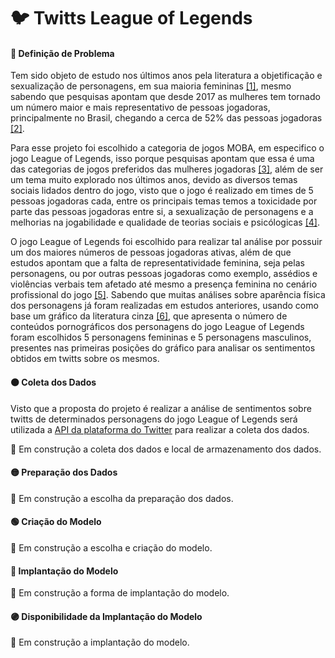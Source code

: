 # 🐦 Twitts League of Legends

#### 🔴 Definição de Problema
Tem sido objeto de estudo nos últimos anos pela literatura a objetificação e sexualização de personagens, em sua maioria femininas [[1]](https://www.sbgames.org/sbgames2017/papers/CulturaFull/175394.pdf), mesmo sabendo que pesquisas apontam que desde 2017 as mulheres tem tornado um número maior e mais representativo de pessoas jogadoras, principalmente no Brasil, chegando a cerca de 52% das pessoas jogadoras [[2]](https://www.pesquisagamebrasil.com.br/pt/sobre/).

Para esse projeto foi escolhido a categoria de jogos MOBA, em especifico o jogo League of Legends, isso porque pesquisas apontam que essa é uma das categorias de jogos preferidos das mulheres jogadoras [[3]](https://periodicos.ufms.br/index.php/EIGEDIN/article/view/7116), além de ser um tema muito explorado nos últimos anos, devido as diversos temas sociais lidados dentro do jogo, visto que o jogo é realizado em times de 5 pessoas jogadoras cada, entre os principais temas temos a toxicidade por parte das pessoas jogadoras entre si, a sexualização de personagens e a melhorias na jogabilidade e qualidade de teorias sociais e psicólogicas [[4]](https://www.sciencedirect.com/science/article/abs/pii/S1875952117300149?fr=RR-2&ref=pdf_download&rr=74ee439a7941a59e).

O jogo League of Legends foi escolhido para realizar tal análise por possuir um dos maiores números de pessoas jogadoras ativas, além de que estudos apontam que a falta de representatividade feminina, seja pelas personagens, ou por outras pessoas jogadoras como exemplo, assédios e violências verbais tem afetado até mesmo a presença feminina no cenário profissional do jogo [[5]](https://periodicos.ufpb.br/index.php/tematica/article/view/50706/29524). Sabendo que muitas análises sobre aparência física dos personagens já foram realizadas em estudos anteriores, usando como base um gráfico da literatura cinza [[6]](), que apresenta o número de conteúdos pornográficos dos personagens do jogo League of Legends foram escolhidos 5 personagens femininas e 5 personagens masculinos, presentes nas primeiras posições do gráfico para analisar os sentimentos obtidos em twitts sobre os mesmos.

#### 🟠 Coleta dos Dados
Visto que a proposta do projeto é realizar a análise de sentimentos sobre twitts de determinados personagens do jogo League of Legends será utilizada a [API da plataforma do Twitter](https://developer.twitter.com/en/docs/twitter-api) para realizar a coleta dos dados.

🚧 Em construção a coleta dos dados e local de armazenamento dos dados.

#### 🟡 Preparação dos Dados
🚧 Em construção a escolha da preparação dos dados.

#### 🟢 Criação do Modelo
🚧 Em construção a escolha e criação do modelo.

#### 🔵 Implantação do Modelo
🚧 Em construção a forma de implantação do modelo.

#### 🟣 Disponibilidade da Implantação do Modelo
🚧 Em construção a implantação do modelo.